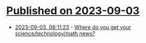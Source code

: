 # [Published on 2023-09-03](index.md)

* [2023-09-03, 08:11:23](https://lobste.rs/s/dilm9w/where_do_you_get_your_science_technology) - [Where do you get your science/technology/math news?](https://lobste.rs/s/dilm9w/where_do_you_get_your_science_technology)
